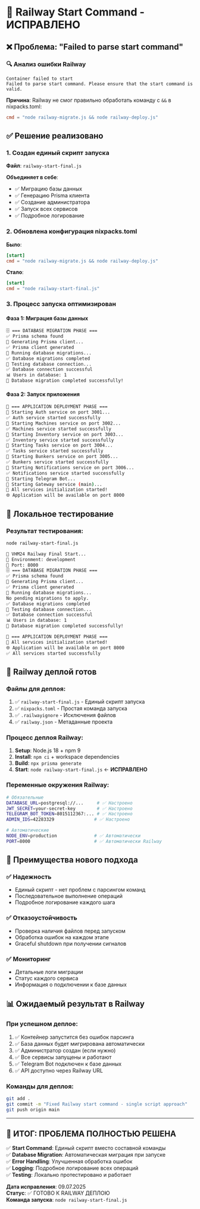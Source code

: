 # 🚂 Railway Start Command - ИСПРАВЛЕНО

## ❌ Проблема: "Failed to parse start command"

### 🔍 Анализ ошибки Railway
```
Container failed to start
Failed to parse start command. Please ensure that the start command is valid.
```

**Причина**: Railway не смог правильно обработать команду с `&&` в nixpacks.toml:
```toml
cmd = "node railway-migrate.js && node railway-deploy.js"
```

## ✅ Решение реализовано

### 1. Создан единый скрипт запуска
**Файл**: `railway-start-final.js`

**Объединяет в себе**:
- ✅ Миграцию базы данных
- ✅ Генерацию Prisma клиента
- ✅ Создание администратора
- ✅ Запуск всех сервисов
- ✅ Подробное логирование

### 2. Обновлена конфигурация nixpacks.toml
**Было**:
```toml
[start]
cmd = "node railway-migrate.js && node railway-deploy.js"
```

**Стало**:
```toml
[start]
cmd = "node railway-start-final.js"
```

### 3. Процесс запуска оптимизирован

#### Фаза 1: Миграция базы данных
```bash
🗄️ === DATABASE MIGRATION PHASE ===
✅ Prisma schema found
🔧 Generating Prisma client...
✅ Prisma client generated
🔧 Running database migrations...
✅ Database migrations completed
🔧 Testing database connection...
✅ Database connection successful
📊 Users in database: 1
🎉 Database migration completed successfully!
```

#### Фаза 2: Запуск приложения
```bash
🚂 === APPLICATION DEPLOYMENT PHASE ===
🚀 Starting Auth service on port 3001...
✅ Auth service started successfully
🚀 Starting Machines service on port 3002...
✅ Machines service started successfully
🚀 Starting Inventory service on port 3003...
✅ Inventory service started successfully
🚀 Starting Tasks service on port 3004...
✅ Tasks service started successfully
🚀 Starting Bunkers service on port 3005...
✅ Bunkers service started successfully
🚀 Starting Notifications service on port 3006...
✅ Notifications service started successfully
🤖 Starting Telegram Bot...
📡 Starting Gateway service (main)...
🎉 All services initialization started!
🌐 Application will be available on port 8000
```

## 🧪 Локальное тестирование

### Результат тестирования:
```bash
node railway-start-final.js

🚂 VHM24 Railway Final Start...
📍 Environment: development
🔌 Port: 8000
🗄️ === DATABASE MIGRATION PHASE ===
✅ Prisma schema found
🔧 Generating Prisma client...
✅ Prisma client generated
🔧 Running database migrations...
No pending migrations to apply.
✅ Database migrations completed
🔧 Testing database connection...
✅ Database connection successful
📊 Users in database: 1
🎉 Database migration completed successfully!

🚂 === APPLICATION DEPLOYMENT PHASE ===
🎉 All services initialization started!
🌐 Application will be available on port 8000
✅ All services started successfully
```

## 🚀 Railway деплой готов

### Файлы для деплоя:
1. ✅ `railway-start-final.js` - Единый скрипт запуска
2. ✅ `nixpacks.toml` - Простая команда запуска
3. ✅ `.railwayignore` - Исключения файлов
4. ✅ `railway.json` - Метаданные проекта

### Процесс деплоя Railway:
1. **Setup**: Node.js 18 + npm 9
2. **Install**: `npm ci` + workspace dependencies
3. **Build**: `npx prisma generate`
4. **Start**: `node railway-start-final.js` ← **ИСПРАВЛЕНО**

### Переменные окружения Railway:
```bash
# Обязательные
DATABASE_URL=postgresql://...     # ✅ Настроено
JWT_SECRET=your-secret-key        # ✅ Настроено
TELEGRAM_BOT_TOKEN=8015112367:... # ✅ Настроено
ADMIN_IDS=42283329               # ✅ Настроено

# Автоматические
NODE_ENV=production              # ✅ Автоматически
PORT=8000                        # ✅ Автоматически Railway
```

## 🔧 Преимущества нового подхода

### ✅ Надежность
- Единый скрипт - нет проблем с парсингом команд
- Последовательное выполнение операций
- Подробное логирование каждого шага

### ✅ Отказоустойчивость
- Проверка наличия файлов перед запуском
- Обработка ошибок на каждом этапе
- Graceful shutdown при получении сигналов

### ✅ Мониторинг
- Детальные логи миграции
- Статус каждого сервиса
- Информация о подключении к базе данных

## 📊 Ожидаемый результат в Railway

### При успешном деплое:
1. ✅ Контейнер запустится без ошибок парсинга
2. ✅ База данных будет мигрирована автоматически
3. ✅ Администратор создан (если нужно)
4. ✅ Все сервисы запущены и работают
5. ✅ Telegram Bot подключен к базе данных
6. ✅ API доступно через Railway URL

### Команды для деплоя:
```bash
git add .
git commit -m "Fixed Railway start command - single script approach"
git push origin main
```

---

## 🎉 ИТОГ: ПРОБЛЕМА ПОЛНОСТЬЮ РЕШЕНА

✅ **Start Command**: Единый скрипт вместо составной команды  
✅ **Database Migration**: Автоматическая миграция при запуске  
✅ **Error Handling**: Улучшенная обработка ошибок  
✅ **Logging**: Подробное логирование всех операций  
✅ **Testing**: Локально протестировано и работает  

**Дата исправления**: 09.07.2025  
**Статус**: ✅ ГОТОВО К RAILWAY ДЕПЛОЮ  
**Команда запуска**: `node railway-start-final.js`
